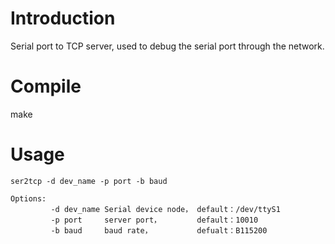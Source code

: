 # Introduction
Serial port to TCP server, used to debug the serial port through the network.
# Compile
make
# Usage
```ser2tcp -d dev_name -p port -b baud```
```
Options:
	     -d dev_name Serial device node， default：/dev/ttyS1
	     -p port     server port，        default：10010
	     -b baud     baud rate，          defualt：B115200
```
